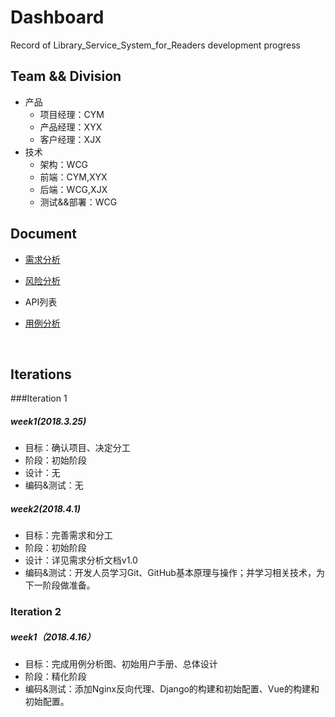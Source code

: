 # Dashboard
Record of Library_Service_System_for_Readers development progress

## Team && Division

- 产品
  - 项目经理：CYM
  - 产品经理：XYX
  - 客户经理：XJX
- 技术
  - 架构：WCG
  - 前端：CYM,XYX
  - 后端：WCG,XJX
  - 测试&&部署：WCG

## Document

- [需求分析](./software_requirements_specification.md)
- [风险分析](https://github.com/ProgressOfSAD/Dashboard/blob/master/risk_analysis.md)


- API列表

- [用例分析](https://github.com/ProgressOfSAD/Dashboard/blob/master/use_case.md)

  ​

## Iterations

###Iteration 1

##### week1(2018.3.25)

- 目标：确认项目、决定分工
- 阶段：初始阶段
- 设计：无
- 编码&测试：无

##### week2(2018.4.1)

- 目标：完善需求和分工
- 阶段：初始阶段
- 设计：详见需求分析文档v1.0
- 编码&测试：开发人员学习Git、GitHub基本原理与操作；并学习相关技术，为下一阶段做准备。


### Iteration 2

##### week1（2018.4.16）

- 目标：完成用例分析图、初始用户手册、总体设计
- 阶段：精化阶段
- 编码&测试：添加Nginx反向代理、Django的构建和初始配置、Vue的构建和初始配置。
